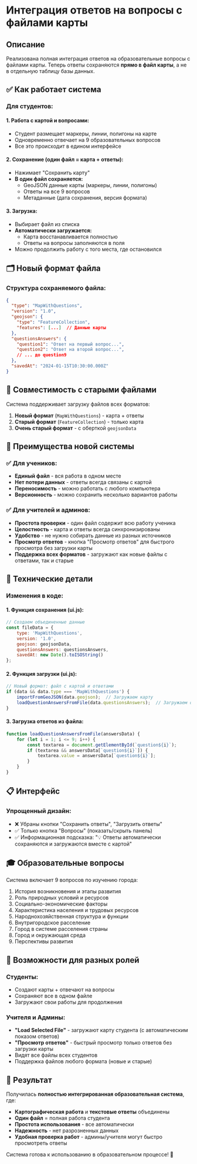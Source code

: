 # Интеграция ответов на вопросы с файлами карты

## Описание

Реализована полная интеграция ответов на образовательные вопросы с файлами карты. Теперь ответы сохраняются **прямо в файл карты**, а не в отдельную таблицу базы данных.

## ✅ Как работает система

### **Для студентов:**

#### 1. **Работа с картой и вопросами:**
- Студент размещает маркеры, линии, полигоны на карте
- Одновременно отвечает на 9 образовательных вопросов
- Все это происходит в едином интерфейсе

#### 2. **Сохранение (один файл = карта + ответы):**
- Нажимает "Сохранить карту"
- **В один файл сохраняется:**
  - GeoJSON данные карты (маркеры, линии, полигоны)
  - Ответы на все 9 вопросов
  - Метаданные (дата сохранения, версия формата)

#### 3. **Загрузка:**
- Выбирает файл из списка
- **Автоматически загружается:**
  - Карта восстанавливается полностью
  - Ответы на вопросы заполняются в поля
- Можно продолжить работу с того места, где остановился

## 🗂️ Новый формат файла

### Структура сохраняемого файла:
```json
{
  "type": "MapWithQuestions",
  "version": "1.0",
  "geojson": {
    "type": "FeatureCollection", 
    "features": [...]  // Данные карты
  },
  "questionsAnswers": {
    "question1": "Ответ на первый вопрос...",
    "question2": "Ответ на второй вопрос...",
    // ... до question9
  },
  "savedAt": "2024-01-15T10:30:00.000Z"
}
```

## 🔄 Совместимость с старыми файлами

Система поддерживает загрузку файлов всех форматов:

1. **Новый формат** (`MapWithQuestions`) - карта + ответы
2. **Старый формат** (`FeatureCollection`) - только карта
3. **Очень старый формат** - с оберткой `geojsonData`

## 🎯 Преимущества новой системы

### ✅ **Для учеников:**
- **Единый файл** - вся работа в одном месте
- **Нет потери данных** - ответы всегда связаны с картой
- **Переносимость** - можно работать с любого компьютера
- **Версионность** - можно сохранить несколько вариантов работы

### ✅ **Для учителей и админов:**
- **Простота проверки** - один файл содержит всю работу ученика
- **Целостность** - карта и ответы всегда синхронизированы
- **Удобство** - не нужно собирать данные из разных источников
- **Просмотр ответов** - кнопка "Просмотр ответов" для быстрого просмотра без загрузки карты
- **Поддержка всех форматов** - загружают как новые файлы с ответами, так и старые

## 🔧 Технические детали

### Изменения в коде:

#### **1. Функция сохранения (ui.js):**
```javascript
// Создаем объединенные данные
const fileData = {
    type: 'MapWithQuestions',
    version: '1.0', 
    geojson: geojsonData,
    questionsAnswers: questionsAnswers,
    savedAt: new Date().toISOString()
};
```

#### **2. Функция загрузки (ui.js):**
```javascript
// Новый формат: файл с картой и ответами
if (data && data.type === 'MapWithQuestions') {
    importFromGeoJSON(data.geojson);  // Загружаем карту
    loadQuestionAnswersFromFile(data.questionsAnswers);  // Загружаем ответы
}
```

#### **3. Загрузка ответов из файла:**
```javascript
function loadQuestionAnswersFromFile(answersData) {
    for (let i = 1; i <= 9; i++) {
        const textarea = document.getElementById(`question${i}`);
        if (textarea && answersData[`question${i}`]) {
            textarea.value = answersData[`question${i}`];
        }
    }
}
```

## 📋 Интерфейс

### Упрощенный дизайн:
- ❌ Убраны кнопки "Сохранить ответы", "Загрузить ответы"
- ✅ Только кнопка "Вопросы" (показать/скрыть панель)
- ✅ Информационная подсказка: "💡 Ответы автоматически сохраняются и загружаются вместе с картой"

## 🎓 Образовательные вопросы

Система включает 9 вопросов по изучению города:

1. История возникновения и этапы развития
2. Роль природных условий и ресурсов
3. Социально-экономические факторы
4. Характеристика населения и трудовых ресурсов
5. Народнохозяйственная структура и функции
6. Внутригородское расселение
7. Город в системе расселения страны
8. Город и окружающая среда
9. Перспективы развития

## 👥 Возможности для разных ролей

### **Студенты:**
- Создают карты + отвечают на вопросы
- Сохраняют все в одном файле
- Загружают свои работы для продолжения

### **Учителя и Админы:**
- **"Load Selected File"** - загружают карту студента (с автоматическим показом ответов)
- **"Просмотр ответов"** - быстрый просмотр только ответов без загрузки карты
- Видят все файлы всех студентов
- Поддержка файлов любого формата (новые и старые)

## 🚀 Результат

Получилась **полностью интегрированная образовательная система**, где:

- **Картографическая работа** и **текстовые ответы** объединены
- **Один файл** = полная работа студента
- **Простота использования** - все автоматически
- **Надежность** - нет разрозненных данных
- **Удобная проверка работ** - админы/учителя могут быстро просмотреть ответы

Система готова к использованию в образовательном процессе! 🎯 